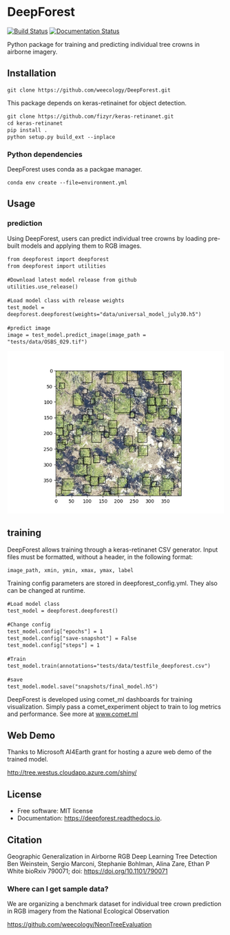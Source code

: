 # DeepForest

[![Build Status](https://travis-ci.org/Weecology/DeepForest.svg?branch=master)](https://travis-ci.org/Weecology/DeepForest)
[![Documentation Status](https://readthedocs.org/projects/deepforest/badge/?version=latest)](http://deepforest.readthedocs.io/en/latest/?badge=latest)

Python package for training and predicting individual tree crowns in airborne imagery.

## Installation

```
git clone https://github.com/weecology/DeepForest.git
```

This package depends on keras-retinainet for object detection.

```
git clone https://github.com/fizyr/keras-retinanet.git
cd keras-retinanet
pip install .
python setup.py build_ext --inplace
```

### Python dependencies

DeepForest uses conda as a packgae manager.

```
conda env create --file=environment.yml
```

## Usage

### prediction

Using DeepForest, users can predict individual tree crowns by loading pre-built models and applying them to RGB images.

```{python}
from deepforest import deepforest
from deepforest import utilities

#Download latest model release from github
utilities.use_release()    

#Load model class with release weights
test_model = deepforest.deepforest(weights="data/universal_model_july30.h5")

#predict image
image = test_model.predict_image(image_path = "tests/data/OSBS_029.tif")
```

![test image](www/image.png)

## training

DeepForest allows training through a keras-retinanet CSV generator. Input files must be formatted, without a header, in the following format:

```
image_path, xmin, ymin, xmax, ymax, label
```

Training config parameters are stored in deepforest_config.yml. They also can be changed at runtime.

```{python}
#Load model class
test_model = deepforest.deepforest()

#Change config
test_model.config["epochs"] = 1
test_model.config["save-snapshot"] = False
test_model.config["steps"] = 1

#Train
test_model.train(annotations="tests/data/testfile_deepforest.csv")

#save
test_model.model.save("snapshots/final_model.h5")
```

DeepForest is developed using comet_ml dashboards for training visualization. Simply pass a comet_experiment object to train to log metrics and performance. See more at www.comet.ml  

## Web Demo

Thanks to Microsoft AI4Earth grant for hosting a azure web demo of the trained model.

http://tree.westus.cloudapp.azure.com/shiny/

## License
* Free software: MIT license
* Documentation: https://deepforest.readthedocs.io.

## Citation

Geographic Generalization in Airborne RGB Deep Learning Tree Detection
Ben Weinstein, Sergio Marconi, Stephanie Bohlman, Alina Zare, Ethan P White
bioRxiv 790071; doi: https://doi.org/10.1101/790071

### Where can I get sample data?

We are organizing a benchmark dataset for individual tree crown prediction in RGB imagery from the National Ecological Observation

https://github.com/weecology/NeonTreeEvaluation
